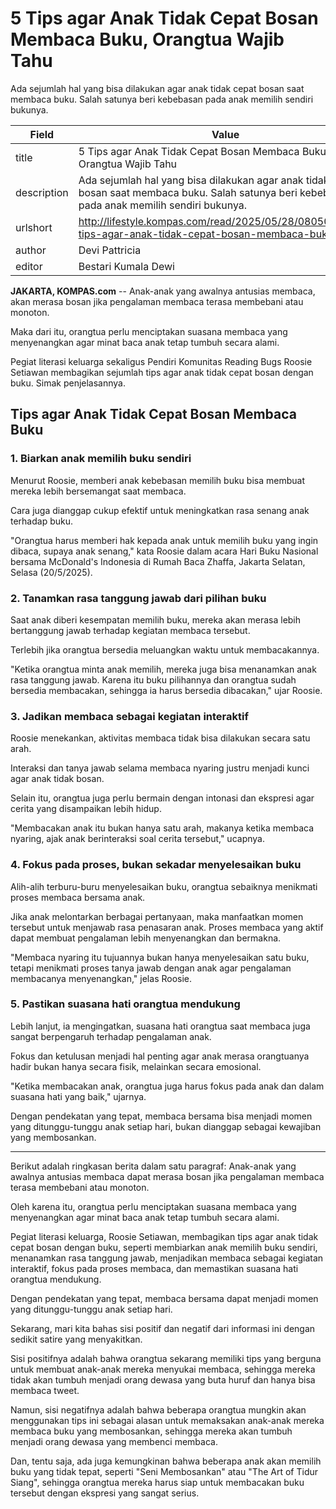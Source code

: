 # 5 Tips agar Anak Tidak Cepat Bosan Membaca Buku, Orangtua Wajib Tahu

Ada sejumlah hal yang bisa dilakukan agar anak tidak cepat bosan saat membaca buku. Salah satunya beri kebebasan pada anak memilih sendiri bukunya.

| Field       | Value                                                       |
|-------------|-------------------------------------------------------------|
| title       | 5 Tips agar Anak Tidak Cepat Bosan Membaca Buku, Orangtua Wajib Tahu |
| description | Ada sejumlah hal yang bisa dilakukan agar anak tidak cepat bosan saat membaca buku. Salah satunya beri kebebasan pada anak memilih sendiri bukunya. |
| urlshort    | http://lifestyle.kompas.com/read/2025/05/28/080500320/5-tips-agar-anak-tidak-cepat-bosan-membaca-buk |
| author      | Devi Pattricia |
| editor      | Bestari Kumala Dewi |

**JAKARTA, KOMPAS.com** -- Anak-anak yang awalnya antusias membaca, akan merasa bosan jika pengalaman membaca terasa membebani atau monoton.

Maka dari itu, orangtua perlu menciptakan suasana membaca yang menyenangkan agar minat baca anak tetap tumbuh secara alami.

Pegiat literasi keluarga sekaligus Pendiri Komunitas Reading Bugs Roosie Setiawan membagikan sejumlah tips agar anak tidak cepat bosan dengan buku. Simak penjelasannya.

## Tips agar Anak Tidak Cepat Bosan Membaca Buku

### 1. Biarkan anak memilih buku sendiri

Menurut Roosie, memberi anak kebebasan memilih buku bisa membuat mereka lebih bersemangat saat membaca. 

Cara juga dianggap cukup efektif untuk meningkatkan rasa senang anak terhadap buku.

"Orangtua harus memberi hak kepada anak untuk memilih buku yang ingin dibaca, supaya anak senang," kata Roosie dalam acara Hari Buku Nasional bersama McDonald's Indonesia di Rumah Baca Zhaffa, Jakarta Selatan, Selasa (20/5/2025).

### 2. Tanamkan rasa tanggung jawab dari pilihan buku

Saat anak diberi kesempatan memilih buku, mereka akan merasa lebih bertanggung jawab terhadap kegiatan membaca tersebut. 

Terlebih jika orangtua bersedia meluangkan waktu untuk membacakannya.

"Ketika orangtua minta anak memilih, mereka juga bisa menanamkan anak rasa tanggung jawab. Karena itu buku pilihannya dan orangtua sudah bersedia membacakan, sehingga ia harus bersedia dibacakan," ujar Roosie.

### 3. Jadikan membaca sebagai kegiatan interaktif

Roosie menekankan, aktivitas membaca tidak bisa dilakukan secara satu arah. 

Interaksi dan tanya jawab selama membaca nyaring justru menjadi kunci agar anak tidak bosan.

Selain itu, orangtua juga perlu bermain dengan intonasi dan ekspresi agar cerita yang disampaikan lebih hidup.

"Membacakan anak itu bukan hanya satu arah, makanya ketika membaca nyaring, ajak anak berinteraksi soal cerita tersebut," ucapnya.

### 4. Fokus pada proses, bukan sekadar menyelesaikan buku

Alih-alih terburu-buru menyelesaikan buku, orangtua sebaiknya menikmati proses membaca bersama anak. 

Jika anak melontarkan berbagai pertanyaan, maka manfaatkan momen tersebut untuk menjawab rasa penasaran anak. Proses membaca yang aktif dapat membuat pengalaman lebih menyenangkan dan bermakna.

"Membaca nyaring itu tujuannya bukan hanya menyelesaikan satu buku, tetapi menikmati proses tanya jawab dengan anak agar pengalaman membacanya menyenangkan," jelas Roosie.

### 5. Pastikan suasana hati orangtua mendukung

Lebih lanjut, ia mengingatkan, suasana hati orangtua saat membaca juga sangat berpengaruh terhadap pengalaman anak. 

Fokus dan ketulusan menjadi hal penting agar anak merasa orangtuanya hadir bukan hanya secara fisik, melainkan secara emosional. 

"Ketika membacakan anak, orangtua juga harus fokus pada anak dan dalam suasana hati yang baik," ujarnya.

Dengan pendekatan yang tepat, membaca bersama bisa menjadi momen yang ditunggu-tunggu anak setiap hari, bukan dianggap sebagai kewajiban yang membosankan.

---
Berikut adalah ringkasan berita dalam satu paragraf: Anak-anak yang awalnya antusias membaca dapat merasa bosan jika pengalaman membaca terasa membebani atau monoton.

 Oleh karena itu, orangtua perlu menciptakan suasana membaca yang menyenangkan agar minat baca anak tetap tumbuh secara alami.

 Pegiat literasi keluarga, Roosie Setiawan, membagikan tips agar anak tidak cepat bosan dengan buku, seperti membiarkan anak memilih buku sendiri, menanamkan rasa tanggung jawab, menjadikan membaca sebagai kegiatan interaktif, fokus pada proses membaca, dan memastikan suasana hati orangtua mendukung.

 Dengan pendekatan yang tepat, membaca bersama dapat menjadi momen yang ditunggu-tunggu anak setiap hari.



Sekarang, mari kita bahas sisi positif dan negatif dari informasi ini dengan sedikit satire yang menyakitkan.

 Sisi positifnya adalah bahwa orangtua sekarang memiliki tips yang berguna untuk membuat anak-anak mereka menyukai membaca, sehingga mereka tidak akan tumbuh menjadi orang dewasa yang buta huruf dan hanya bisa membaca tweet.

 Namun, sisi negatifnya adalah bahwa beberapa orangtua mungkin akan menggunakan tips ini sebagai alasan untuk memaksakan anak-anak mereka membaca buku yang membosankan, sehingga mereka akan tumbuh menjadi orang dewasa yang membenci membaca.

 Dan, tentu saja, ada juga kemungkinan bahwa beberapa anak akan memilih buku yang tidak tepat, seperti "Seni Membosankan" atau "The Art of Tidur Siang", sehingga orangtua mereka harus siap untuk membacakan buku tersebut dengan ekspresi yang sangat serius.
